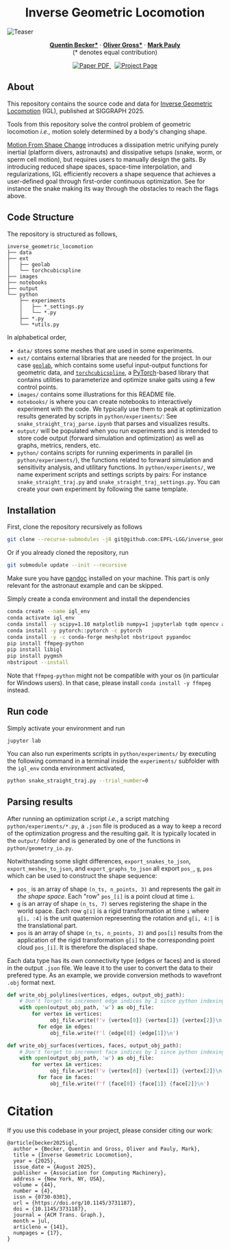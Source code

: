 <p align="center">

  <h1 align="center">Inverse Geometric Locomotion</h1>

  ![Teaser](./images/Teaser.jpg)

  <p align="center">
    <a href="https://qbecky.github.io/"><strong>Quentin Becker*</strong></a>
    · 
    <a href="https://olligross.github.io/"><strong>Oliver Gross*</strong></a>
    · 
    <a href="https://people.epfl.ch/mark.pauly"><strong>Mark Pauly</strong></a>
    <br />
    (* denotes equal contribution)
  </p>
</p>

<p align="center">
  <a href='https://infoscience.epfl.ch/entities/publication/0fdc1789-b091-4bff-ac08-60d02ec562f4'>
    <img src='https://img.shields.io/badge/Paper-PDF-red?style=flat-square' alt='Paper PDF'>
  </a>
  <a href='https://go.epfl.ch/igl/' style='padding-left: 0.5rem;'>
    <img src='https://img.shields.io/badge/Project-Page-blue?style=flat-square' alt='Project Page'>
  </a>
</p>



## About

This repository contains the source code and data for [Inverse Geometric Locomotion](https://go.epfl.ch/igl/) (IGL), published at SIGGRAPH 2025.

Tools from this repository solve the control problem of geometric locomotion *i.e.,* motion solely determined by a body's changing shape. 

[Motion From Shape Change](https://olligross.github.io/projects/MotionFromShapeChange/MotionFromShapeChange_project.html) introduces a dissipation metric unifying purely inertial (platform divers, astronauts) and dissipative setups (snake, worm, or sperm cell motion), but requires users to manually design the gaits. By introducing reduced shape spaces, space-time interpolation, and regularizations, IGL efficiently recovers a shape sequence that achieves a user-defined goal through first-order continuous optimization. See for instance the snake making its way through the obstacles to reach the flags above.

## Code Structure

The repository is structured as follows,

```
inverse_geometric_locomotion
├── data
├── ext
│   ├── geolab
│   └── torchcubicspline
├── images
├── notebooks
├── output
└── python
    ├── experiments
    │   ├── *_settings.py
    │   └── *.py
    ├── *.py
    └── *utils.py
```

In alphabetical order, 
- `data/` stores some meshes that are used in some experiments.
- `ext/` contains external libraries that are needed for the project. In our case [`geolab`](https://github.com/EPFL-LGG/geolab), which contains some useful input-output functions for geometric data, and [`torchcubicspline`](https://qbecky.github.io/miscellanea_pages/torchcubicspline.html), a [PyTorch](https://pytorch.org/)-based library that contains utilities to parameterize and optimize snake gaits using a few control points.
- `images/` contains some illustrations for this README file.
- `notebooks/` is where you can create notebooks to interactively experiment with the code. We typically use them to peak at optimization results generated by scripts in `python/experiments/`: See `snake_straight_traj_parse.ipynb` that parses and visualizes results.
- `output/` will be populated when you run experiments and is intended to store code output (forward simulation and optimization) as well as graphs, metrics, renders, etc.
- `python/` contains scripts for running experiments in parallel (in `python/experiments/`), the functions related to forward simulation and sensitivity analysis, and utilitary functions. In `python/experiments/`, we name experiment scripts and settings scripts by pairs: For instance `snake_straight_traj.py` and `snake_straight_traj_settings.py`. You can create your own experiment by following the same template.

## Installation

First, clone the repository recursively as follows

```bash
git clone --recurse-submodules -j8 git@github.com:EPFL-LGG/inverse_geometric_locomotion.git
```

Or if you already cloned the repository, run

```bash
git submodule update --init --recursive
```

Make sure you have [pandoc](https://pandoc.org/) installed on your machine. This part is only relevant for the astronaut example and can be skipped.

Simply create a conda environment and install the dependencies

```bash
conda create --name igl_env
conda activate igl_env
conda install -y scipy=1.10 matplotlib numpy=1 jupyterlab tqdm opencv absl-py
conda install -y pytorch::pytorch -c pytorch
conda install -y -c conda-forge meshplot nbstripout pypandoc
pip install ffmpeg-python
pip install libigl
pip install pygmsh
nbstripout --install
```

Note that `ffmpeg-python` might not be compatible with your os (in particular for Windows users). In that case, please install `conda install -y ffmpeg` instead.

## Run code

Simply activate your environment and run 

```
jupyter lab
```

You can also run experiments scripts in `python/experiments/` by executing the following command in a terminal inside the `experiments/` subfolder with the `igl_env` conda environment activated,

```bash
python snake_straight_traj.py --trial_number=0
```

## Parsing results

After running an optimization script *i.e.*, a script matching `python/experiments/*.py`, a `.json` file is produced as a way to keep a record of the optimization progress and the resulting gait. It is typically located in the `output/` folder and is generated by one of the functions in `python/geometry_io.py`.

Notwithstanding some slight differences, `export_snakes_to_json`, `export_meshes_to_json`, and `export_graphs_to_json` all export `pos_`, `g`, `pos` which can be used to construct the shape sequence:

- `pos_` is an array of shape `(n_ts, n_points, 3)` and represents the gait *in the shape space*. Each "row" `pos_[i]` is a point cloud at time `i`.
- `g` is an array of shape `(n_ts, 7)` serves registering the shape in the world space. Each row `g[i]` is a rigid transformation at time `i` where `g[i, :4]` is the unit quaternion representing the rotation and `g[i, 4:]` is the translational part.
- `pos` is an array of shape `(n_ts, n_points, 3)` and `pos[i]` results from the application of the rigid transformation `g[i]` to the corresponding point cloud `pos_[i]`. It is therefore the displaced shape.

Each data type has its own connectivity type (edges or faces) and is stored in the output `.json` file. We leave it to the user to convert the data to their prefered type. As an example, we provide conversion methods to wavefront `.obj` format next.

```python
def write_obj_polylines(vertices, edges, output_obj_path):
    # Don't forget to increment edge indices by 1 since python indexing starts as 0.
    with open(output_obj_path, 'w') as obj_file:
        for vertex in vertices:
              obj_file.write(f'v {vertex[0]} {vertex[1]} {vertex[2]}\n')
          for edge in edges:
              obj_file.write(f'l {edge[0]} {edge[1]}\n')

def write_obj_surfaces(vertices, faces, output_obj_path):
    # Don't forget to increment face indices by 1 since python indexing starts as 0.
    with open(output_obj_path, 'w') as obj_file:
        for vertex in vertices:
              obj_file.write(f'v {vertex[0]} {vertex[1]} {vertex[2]}\n')
          for face in faces:
              obj_file.write(f'f {face[0]} {face[1]} {face[2]}\n')
```

# Citation

If you use this codebase in your project, please consider citing our work:
```
@article{becker2025igl,
  author = {Becker, Quentin and Gross, Oliver and Pauly, Mark},
  title = {Inverse Geometric Locomotion},
  year = {2025},
  issue_date = {August 2025},
  publisher = {Association for Computing Machinery},
  address = {New York, NY, USA},
  volume = {44},
  number = {4},
  issn = {0730-0301},
  url = {https://doi.org/10.1145/3731187},
  doi = {10.1145/3731187},
  journal = {ACM Trans. Graph.},
  month = jul,
  articleno = {141},
  numpages = {17},
}
```